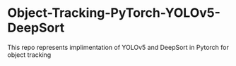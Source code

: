 # Object-Tracking-PyTorch-YOLOv5-DeepSort

This repo represents implimentation of YOLOv5 and DeepSort in Pytorch for object tracking



